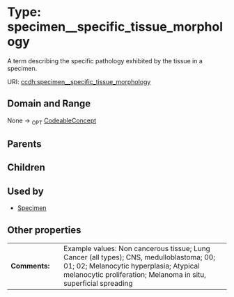 
# Type: specimen__specific_tissue_morphology


A term describing the specific pathology exhibited by the tissue in a specimen.

URI: [ccdh:specimen__specific_tissue_morphology](https://example.org/ccdh/specimen__specific_tissue_morphology)


## Domain and Range

None ->  <sub>OPT</sub> [CodeableConcept](CodeableConcept.md)

## Parents


## Children


## Used by

 * [Specimen](Specimen.md)

## Other properties

|  |  |  |
| --- | --- | --- |
| **Comments:** | | Example values: Non cancerous tissue; Lung Cancer (all types); CNS, medulloblastoma; 00;  01;  02; Melanocytic hyperplasia; Atypical melanocytic proliferation; Melanoma in situ, superficial spreading |

